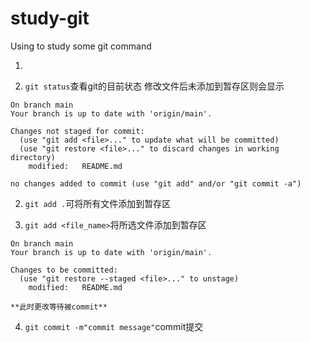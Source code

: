 # study-git
Using to study some git command

1. 

1. `git status`查看git的目前状态
	修改文件后未添加到暂存区则会显示
```
On branch main
Your branch is up to date with 'origin/main'.

Changes not staged for commit:
  (use "git add <file>..." to update what will be committed)
  (use "git restore <file>..." to discard changes in working directory)
	modified:   README.md

no changes added to commit (use "git add" and/or "git commit -a")
```

2. `git add .`可将所有文件添加到暂存区

3. `git add <file_name>`将所选文件添加到暂存区
```
On branch main
Your branch is up to date with 'origin/main'.

Changes to be committed:
  (use "git restore --staged <file>..." to unstage)
	modified:   README.md
 
**此时更改等待被commit**
```

4. `git commit -m"commit message"`commit提交

